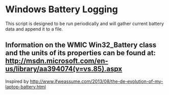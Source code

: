 Windows Battery Logging
=======================

This script is designed to be run periodically and will gather 
current battery data and append it to a file.

Information on the WMIC Win32_Battery class and the units of its properties can
be found at:  http://msdn.microsoft.com/en-us/library/aa394074(v=vs.85).aspx
-----------------------

Inspired by http://www.ifweassume.com/2013/08/the-de-evolution-of-my-laptop-battery.html